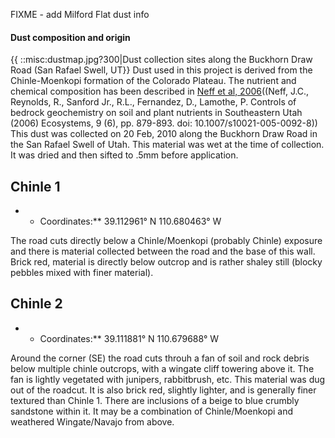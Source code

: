 FIXME - add Milford Flat dust info

#### Dust composition and origin

{{ ::misc:dustmap.jpg?300|Dust collection sites along the Buckhorn Draw
Road (San Rafael Swell, UT}} Dust used in this project is derived from
the Chinle-Moenkopi formation of the Colorado Plateau. The nutrient and
chemical composition has been described in [Neff et al,
2006](http://www.springerlink.com/content/8q3412683074272n/ "wikilink")((Neff,
J.C., Reynolds, R., Sanford Jr., R.L., Fernandez, D., Lamothe, P.
Controls of bedrock geochemistry on soil and plant nutrients in
Southeastern Utah (2006) Ecosystems, 9 (6), pp. 879-893. doi:
10.1007/s10021-005-0092-8)) This dust was collected on 20 Feb, 2010
along the Buckhorn Draw Road in the San Rafael Swell of Utah. This
material was wet at the time of collection. It was dried and then sifted
to .5mm before application.

Chinle 1
--------

-   -   Coordinates:\*\* 39.112961° N 110.680463° W

The road cuts directly below a Chinle/Moenkopi (probably Chinle)
exposure and there is material collected between the road and the base
of this wall. Brick red, material is directly below outcrop and is
rather shaley still (blocky pebbles mixed with finer material).

Chinle 2
--------

-   -   Coordinates:\*\* 39.111881° N 110.679688° W

Around the corner (SE) the road cuts throuh a fan of soil and rock
debris below multiple chinle outcrops, with a wingate cliff towering
above it. The fan is lightly vegetated with junipers, rabbitbrush, etc.
This material was dug out of the roadcut. It is also brick red, slightly
lighter, and is generally finer textured than Chinle 1. There are
inclusions of a beige to blue crumbly sandstone within it. It may be a
combination of Chinle/Moenkopi and weathered Wingate/Navajo from above.
